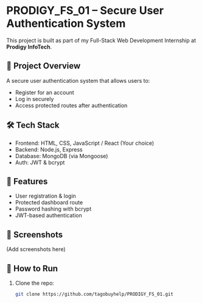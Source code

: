 # PRODIGY_FS_01 – Secure User Authentication System

This project is built as part of my Full-Stack Web Development Internship at **Prodigy InfoTech**.

## 🔐 Project Overview

A secure user authentication system that allows users to:
- Register for an account
- Log in securely
- Access protected routes after authentication

## 🛠️ Tech Stack
- Frontend: HTML, CSS, JavaScript / React (Your choice)
- Backend: Node.js, Express
- Database: MongoDB (via Mongoose)
- Auth: JWT & bcrypt

## 🚀 Features
- User registration & login
- Protected dashboard route
- Password hashing with bcrypt
- JWT-based authentication

## 📸 Screenshots
(Add screenshots here)

## 🧪 How to Run
1. Clone the repo:
   ```bash
   git clone https://github.com/tagobuyhelp/PRODIGY_FS_01.git
